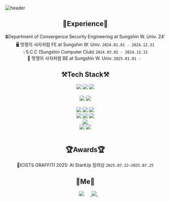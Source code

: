 ![header](https://capsule-render.vercel.app/api?type=waving&color=timeGradient&height=300&text=TaekyeongOh&animation=fadeIn&fontAlign=70&fontAlignY=55)

## <div align="center">🔭Experience🔭</div>
<div align=center>
    
🔒Department of Convergence Security Engineering at Sungshin W. Univ. 24'  <br />
🖥️ 멋쟁이 사자처럼 FE at Sungshin W. Univ. `2024.01.01 - 2024.12.31`<br />
💡S.C.C (Sungshin Computer Club) `2024.03.02 - 2024.12.31`<br />
🦁 멋쟁이 사자처럼 BE at Sungshin W. Univ. `2025.01.01 - `<br />
    
</div>

## <div align="center">⚒️Tech Stack⚒️</div>

<div align="center">
  <img src="https://img.shields.io/badge/html5-E34F26.svg?style=for-the-badge&logo=HTML5&logoColor=white" />
  <img src="https://img.shields.io/badge/css3-1572B6.svg?style=for-the-badge&logo=CSS3&logoColor=white" />
  <img src="https://img.shields.io/badge/javascript-F7DF1E.svg?style=for-the-badge&logo=JavaScript&logoColor=black" />
</div>
<br />

<div align="center">
  <img src="https://img.shields.io/badge/react-20232a.svg?style=for-the-badge&logo=react&logoColor=61DAFB" />
  <img src="https://img.shields.io/badge/sass-ffffff.svg?style=for-the-badge&logo=sass&logoColor=CC6699" />
</div>
<br />

<div align="center">
  <img src="https://img.shields.io/badge/C++-yellow.svg?style=for-the-badge&logo=cplusplus&logoColor=white)" />
  <img src="https://img.shields.io/badge/python-3776AB.svg?style=for-the-badge&logo=Python&logoColor=yellow" />
  <img src="https://img.shields.io/badge/mysql-4479A1.svg?style=for-the-badge&logo=MySQL&logoColor=white" /> 
</div>

<div align="center">
    <img src="https://img.shields.io/badge/django-092E20?style=for-the-badge&logo=django&logoColor=white">
    <img src="https://img.shields.io/badge/spring-6DB33F?style=for-the-badge&logo=spring&logoColor=white"> 
    <img src="https://img.shields.io/badge/mysql-4479A1?style=for-the-badge&logo=mysql&logoColor=white">
</div>

<div align="center">
    <img src="https://img.shields.io/badge/amazonaws-232F3E?style=for-the-badge&logo=amazonaws&logoColor=white"> 
</div>

<div align="center">
    <img src="https://img.shields.io/badge/github-181717?style=for-the-badge&logo=github&logoColor=white">
    <img src="https://img.shields.io/badge/git-F05032?style=for-the-badge&logo=git&logoColor=white">
</div>
    
<br />

## <div align="center">🏆Awards🏆</div>
<div align=center>
    
🏅ICISTS GRAFFITI 2025: AI StartUp 장려상 `2025.07.22~2025.07.25` <br />

</div>

## <div align="center">📱Me📱</div>
<div align=center>
<!--    
![Gmail](https://img.shields.io/badge/Gmail-D14836?style=for-the-badge&logo=gmail&logoColor=white) <a href="https://instagram.com/t_aekyeong">
-->
   <a href="https://instagram.com/t_aekyeong/">
    <img 
        src="http://img.shields.io/badge/-Instagram-%23E4405F.svg?style=for-the-badge&logo=Instagram&logoColor=white&link=https://instagram.com/t_aekyeong/"
        style="height : auto; margin-left : 20px; margin-right : 20px;"/>
   </a>
    <a href="https://velog.io/@tae_me/posts">
        <img src="https://img.shields.io/badge/Velog-1EBC8F?style=for-the-badge&logo=velog&logoColor=white" />&nbsp
      </a>
</a> 
<!--
<a href="https://velog.io/@seoyoung">
    <img 
        src="http://img.shields.io/badge/-Velog-20C997?style=for-the-badge&logo=Velog&logoColor=white&link=https://velog.io/@seoyoung"
        style="height : auto; margin-left : 10px; margin-right : 10px;"/>
-->
</div>


<!--
![Anurag's GitHub stats](https://github-readme-stats.vercel.app/api?username=Seoyoung&theme=tokyonight&show_icons=true)
[![Hits](https://hits.seeyoufarm.com/api/count/incr/badge.svg?url=https%3A%2F%2Fgithub.com%2Fgjbae1212%2Fhit-counter&count_bg=%2379C83D&title_bg=%23555555&icon=&icon_color=%23E7E7E7&title=hits&edge_flat=false)](https://hits.seeyoufarm.com)
-->

<!--
**SeoyoungOhMe/SeoyoungOhMe** is a ✨ _special_ ✨ repository because its `README.md` (this file) appears on your GitHub profile.

Here are some ideas to get you started:

- 🔭 I’m currently working on ...
- 🌱 I’m currently learning ...
- 👯 I’m looking to collaborate on ...
- 🤔 I’m looking for help with ...
- 💬 Ask me about ...
- 📫 How to reach me: ...
- 😄 Pronouns: ...
- ⚡ Fun fact: ...
-->
